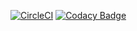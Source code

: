 [![CircleCI](https://circleci.com/gh/Diego23p/semana7/tree/master.svg?style=svg)](https://circleci.com/gh/Diego23p/semana7/tree/master)
[![Codacy Badge](https://api.codacy.com/project/badge/Grade/5e1b98eb453b481889c84941dbc32205)](https://www.codacy.com/app/Diego23p/semana7?utm_source=github.com&amp;utm_medium=referral&amp;utm_content=Diego23p/semana7&amp;utm_campaign=Badge_Grade)
